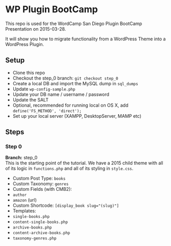 # WP Plugin BootCamp
This repo is used for the WordCamp San Diego Plugin BootCamp Presentation on 2015-03-28.

It will show you how to migrate functionality from a WordPress Theme into a WordPress Plugin.


## Setup
* Clone this repo
* Checkout the step_0 branch:
`````git checkout step_0`````
* Create a local DB and import the MySQL dump in ````sql_dumps````
* Update `````wp-config-sample.php`````
 * Update your DB name / username / password
 * Update the SALT
 * Optional, recommended for running local on OS X, add ````define('FS_METHOD', 'direct');````
* Set up your local server (XAMPP, DesktopServer, MAMP etc)

## Steps
### Step 0
**Branch:** step_0  
This is the starting point of the tutorial.  We have a 2015 child theme with all of its logic in ````functions.php```` and all of its styling in ````style.css````. 

* Custom Post Type: ````books````
* Custom Taxonomy: ````genres````
* Custom Fields (with CMB2):
 * ````author````
 * ````amazon```` (url)
* Custom Shortcode: ````[display_book slug="(slug)"]````
* Templates:
 * ````single-books.php````
 * ````content-single-books.php````
 * ````archive-books.php````
 * ````content-archive-books.php````
 * ````taxonomy-genres.php````

